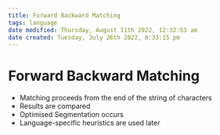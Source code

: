 ```yaml
---
title: Forward Backward Matching
tags: language
date modified: Thursday, August 11th 2022, 12:32:53 am
date created: Tuesday, July 26th 2022, 8:33:15 pm
---
```


# Forward Backward Matching
- Matching proceeds from the end of the string of characters
- Results are compared
- Optimised Segmentation occurs
- Language-specific heuristics are used later

